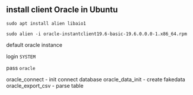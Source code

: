 ## install client Oracle in Ubuntu
`sudo apt install alien libaio1`

`sudo alien -i oracle-instantclient19.6-basic-19.6.0.0.0-1.x86_64.rpm`

default oracle instance

login `SYSTEM`

pass `oracle`

oracle_connect - init connect database
oracle_data_init - create fakedata
oracle_export_csv - parse table